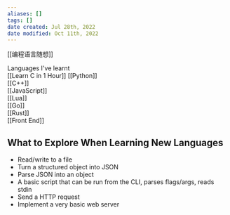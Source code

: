 ```yaml
---
aliases: []
tags: []
date created: Jul 28th, 2022
date modified: Oct 11th, 2022
---
```


[[编程语言随想]]

Languages I've learnt  
[[Learn C in 1 Hour]]
[[Python]]  
[[C++]]  
[[JavaScript]]  
[[Lua]]  
[[Go]]  
[[Rust]]  
[[Front End]]

## What to Explore When Learning New Languages
- Read/write to a file
- Turn a structured object into JSON
- Parse JSON into an object
- A basic script that can be run from the CLI, parses flags/args, reads stdin
- Send a HTTP request
- Implement a very basic web server